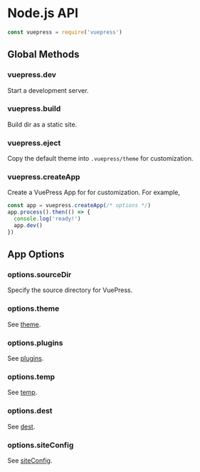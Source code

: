 # Node.js API

```js
const vuepress = require('vuepress')
```

## Global Methods

### vuepress.dev

Start a development server.

### vuepress.build

Build dir as a static site.

### vuepress.eject

Copy the default theme into `.vuepress/theme` for customization.

### vuepress.createApp

Create a VuePress App for for customization. For example,

```js
const app = vuepress.createApp(/* options */)
app.process().then(() => {
  console.log('ready!')
  app.dev()
})
```

## App Options

### options.sourceDir

Specify the source directory for VuePress.

### options.theme

See [theme](../config/README.md#theme).

### options.plugins

See [plugins](../config/README.md#plugins).

### options.temp

See [temp](../config/README.md#temp).

### options.dest

See [dest](../config/README.md#dest).

### options.siteConfig

See [siteConfig](../config/README.md).
